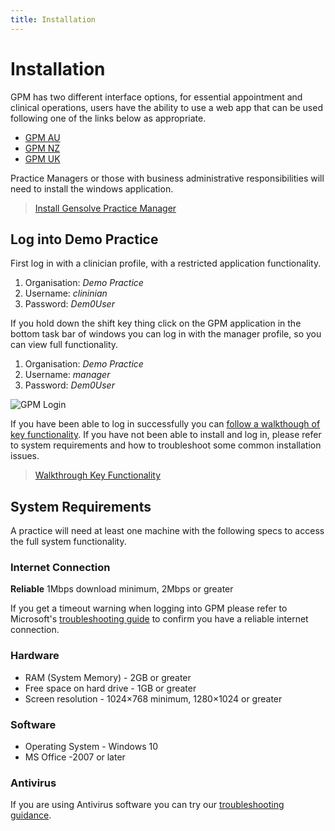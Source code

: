 ```yaml
---
title: Installation
---
```


# Installation

GPM has two different interface options, for essential appointment and clinical operations, users have the ability to use a web app that can be used following one of the links below as appropriate.

- [GPM AU](https://augpm.gensolve.com/index.html)
- [GPM NZ](https://nzgpm.gensolve.com/index.html)
- [GPM UK](https://ukgpm.gensolve.com/index.html)

Practice Managers or those with business administrative responsibilities will need to install the windows application.

> [Install Gensolve Practice Manager](http://software.gensolve.com/gpmuk/install.htm)

## Log into Demo Practice

First log in with a clinician profile, with a restricted application functionality.

1. Organisation: _Demo Practice_
2. Username: _clininian_
3. Password: _Dem0User_

If you hold down the shift key thing click on the GPM application in the bottom task bar of windows you can log in with the manager profile, so you can view full functionality.

1. Organisation: _Demo Practice_
2. Username: _manager_
3. Password: _Dem0User_

![GPM Login](https://drive.google.com/uc?id=1a1-c4ygdIjA3VoJ79guyId0u0XReBYNi)

If you have been able to log in successfully you can [follow a walkthough of key functionality](./demonstration). If you have not been able to install and log in, please refer to system requirements and how to troubleshoot some common installation issues.

> [Walkthrough Key Functionality](./demonstration)

## System Requirements

A practice will need at least one machine with the following specs to access the full system functionality.

### Internet Connection

**Reliable** 1Mbps download minimum, 2Mbps or greater

If you get a timeout warning when logging into GPM please refer to Microsoft's [troubleshooting guide](https://support.microsoft.com/en-us/help/936211/how-to-troubleshoot-network-connectivity-problems-in-internet-explorer) to confirm you have a reliable internet connection.

### Hardware

- RAM (System Memory) - 2GB or greater
- Free space on hard drive - 1GB or greater
- Screen resolution - 1024×768 minimum, 1280×1024 or greater

### Software

- Operating System - Windows 10
- MS Office -2007 or later

### Antivirus

If you are using Antivirus software you can try our [troubleshooting guidance](./antivirus).

